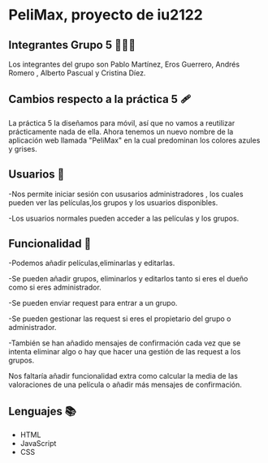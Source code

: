# PeliMax, proyecto de iu2122
## Integrantes Grupo 5 🧑‍🤝‍🧑

Los integrantes del grupo son Pablo Martínez, Eros Guerrero, Andrés Romero , Alberto Pascual y Cristina Díez.

## Cambios respecto a la práctica 5 🩹
La práctica 5 la diseñamos para móvil, así que no vamos a reutilizar prácticamente nada de ella. Ahora tenemos un nuevo nombre de la aplicación web llamada "PeliMax" en la cual predominan los colores azules y grises. 

## Usuarios :busts_in_silhouette:
-Nos permite iniciar sesión con ususarios administradores , los cuales pueden ver las películas,los grupos y los usuarios disponibles.

-Los usuarios normales pueden acceder a las películas y los grupos.

## Funcionalidad 🤖
-Podemos añadir películas,eliminarlas y editarlas. 

-Se pueden añadir grupos, eliminarlos y editarlos tanto si eres el dueño como si eres administrador.

-Se pueden enviar request para entrar a un grupo.

-Se pueden gestionar las request si eres el propietario del grupo o administrador.

-También se han añadido mensajes de confirmación cada vez que se intenta eliminar algo o hay que hacer una gestión de las request a los grupos.

Nos faltaría añadir funcionalidad extra como calcular la media de las valoraciones de una película o añadir más mensajes de confirmación.

## Lenguajes 📚

- HTML
- JavaScript
- CSS

